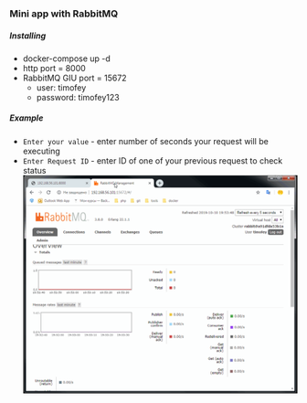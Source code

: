 ### Mini app with RabbitMQ 

##### Installing
* docker-compose up -d
* http port = 8000
* RabbitMQ GIU port = 15672
	* user: timofey
	* password: timofey123

##### Example
* `Enter your value` - enter number of seconds your request will be executing
* `Enter Request ID` - enter ID of one of your previous request to check status
![](example.gif)